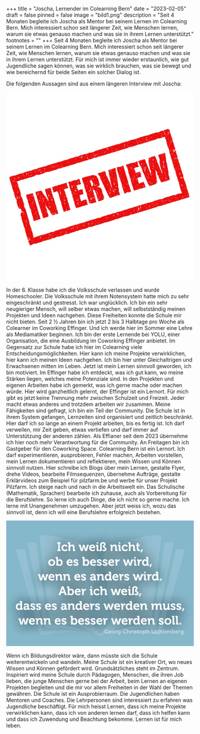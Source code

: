 +++
title = "Joscha, Lernender im Colearning Bern"
date = "2023-02-05"
draft = false
pinned = false
image = "bild1.png"
description = "Seit 4 Monaten begleite ich Joscha als Mentor bei seinem Lernen im Colearning Bern. Mich interessiert schon seit längerer Zeit, wie Menschen lernen, warum sie etwas genauso machen und was sie in ihrem Lernen unterstützt."
footnotes = ""
+++
Seit 4 Monaten begleite ich Joscha als Mentor bei seinem Lernen im Colearning Bern. Mich interessiert schon seit längerer Zeit, wie Menschen lernen, warum sie etwas genauso machen und was sie in ihrem Lernen unterstützt. Für mich ist immer wieder erstaunlich, wie gut Jugendliche sagen können, was sie wirklich brauchen, was sie bewegt und wie bereichernd für beide Seiten ein solcher Dialog ist.

Die folgenden Aussagen sind aus einem längeren Interview mit Joscha:

![](interview-1714370_640.jpg)

In der 6. Klasse habe ich die Volksschule verlassen und wurde Homeschooler. Die Volksschule mit ihrem Notensystem hatte mich zu sehr eingeschränkt und gestresst. Ich war unglücklich. Ich bin ein sehr neugieriger Mensch, will selber etwas machen, will selbstständig meinen Projekten und Ideen nachgehen. Diese Freiheiten konnte die Schule mir nicht bieten.
Seit 2 ½ Jahren bin ich jetzt 2 bis 3 Halbtage pro Woche als Colearner im Coworking Effinger. Und ich werde hier im Sommer eine Lehre als Mediamatiker beginnen. Ich bin der erste Lernende bei YOLU, einer Organisation, die eine Ausbildung im Coworking Effinger anbietet. 
Im Gegensatz zur Schule habe ich hier im Colearning viele Entscheidungsmöglichkeiten. Hier kann ich meine Projekte verwirklichen, hier kann ich meinen Ideen nachgehen. Ich bin hier unter Gleichaltrigen und Erwachsenen mitten im Leben. Jetzt ist mein Lernen sinnvoll geworden, ich bin motiviert. Im Effinger habe ich entdeckt, was ich gut kann, wo meine Stärken liegen, welches meine Potenziale sind. In den Projekten und eigenen Arbeiten habe ich gemerkt, was ich gerne mache oder machen würde. Hier wird ganzheitlich gelernt, der Effinger ist ein Lernort. Für mich gibt es jetzt keine Trennung mehr zwischen Schulzeit und Freizeit. Jeder macht etwas anderes und trotzdem arbeiten wir zusammen. Meine Fähigkeiten sind gefragt, ich bin ein Teil der Community. 
Die Schule ist in ihrem System gefangen, Lernzeiten sind organisiert und zeitlich beschränkt. Hier darf ich so lange an einem Projekt arbeiten, bis es fertig ist. Ich darf verweilen, mir Zeit geben, etwas vertiefen und darf immer auf Unterstützung der anderen zählen. 
Als Effianer seit dem 2023 übernehme ich hier noch mehr Verantwortung für die Community. An Freitagen bin ich Gastgeber für den Coworking Space. 
Colearning Bern ist ein Lernort. Ich darf experimentieren, ausprobieren, Fehler machen, Arbeiten vorstellen, mein Lernen dokumentieren und reflektieren, mein Wissen und Können sinnvoll nutzen. Hier schreibe ich Blogs über mein Lernen, gestalte Flyer, drehe Videos, bearbeite Filmsequenzen, übernehme Aufträge, gestalte Erklärvideos zum Beispiel für pilzfarm.be und werbe für unser Projekt Pilzfarm. 
Ich steige nach und nach in die Arbeitswelt ein. 
Das Schulische (Mathematik, Sprachen) bearbeite ich zuhause, auch als Vorbereitung für die Berufslehre. So lerne ich auch Dinge, die ich nicht so gerne mache. Ich lerne mit Unangenehmen umzugehen. Aber jetzt weiss ich, wozu das sinnvoll ist, denn ich will eine Berufslehre erfolgreich bestehen.

![](veraenderungszitate-sprueche-veraenderung-lustig-schoen-neuanfang-leben.jpg)

Wenn ich Bildungsdirektor wäre, dann müsste sich die Schule weiterentwickeln und wandeln. Meine Schule ist ein kreativer Ort, wo neues Wissen und Können gefördert wird. Grundsätzliches steht im Zentrum. Inspiriert wird meine Schule durch Pädagogen, Menschen, die ihren Job lieben, die junge Menschen gerne bei der Arbeit, beim Lernen an eigenen Projekten begleiten und die mir vor allem Freiheiten in der Wahl der Themen gewähren. Die Schule ist ein Ausprobierraum. Die Jugendlichen haben Mentoren und Coaches. Die Lehrpersonen sind interessiert zu erfahren was Jugendliche beschäftigt.
Für mich heisst Lernen, dass ich meine Projekte verwirklichen kann, dass ich von anderen lernen darf, dass ich helfen kann und dass ich Zuwendung und Beachtung bekomme. Lernen ist für mich leben.